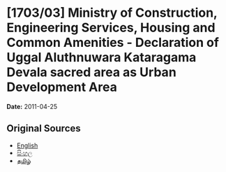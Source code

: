 # [1703/03] Ministry of Construction, Engineering Services, Housing and Common Amenities - Declaration of Uggal Aluthnuwara Kataragama Devala sacred area as Urban Development Area

**Date:** 2011-04-25

## Original Sources

- [English](https://documents.gov.lk/view/extra-gazettes/2011/4/1703-03_E.pdf)
- [සිංහල](https://documents.gov.lk/view/extra-gazettes/2011/4/1703-03_S.pdf)
- [தமிழ்](https://documents.gov.lk/view/extra-gazettes/2011/4/1703-03_T.pdf)
